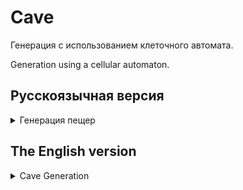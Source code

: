 # Cave

Генерация с использованием клеточного автомата.

Generation using a cellular automaton.

## Русскоязычная версия

<details>
<summary>Генерация пещер</summary>

Во многих играх есть необходимость в ветвящихся локациях, например пещерах.
Такие локации могут быть созданы генерацией с использованием клеточного автомата.

Суть алгоритма состоит в реализации всего двух шагов:
сначала все поле заполняется случайным образом стенами — т.е. для каждой клетки случайным образом определяется,
будет ли она свободной или непроходимой — а затем несколько раз происходит обновление состояния карты в соответствии с условиями.

Правила: есть две специальные переменные, одна для "рождения" "мертвых" клеток (предел "рождения") и одна для уничтожения "живых" клеток (предел "смерти").
Если "живые" клетки окружены "живыми" клетками, количество которых меньше, чем предел "смерти", они "умирают".
Аналогично если "мертвые" клетки находятся рядом с "живыми", количество которых больше, чем предел "рождения", они становятся "живыми".

### Основные возможности

- Пользователем задается размер пещеры: количество строк и столбцов, максимальный размер - 50 х 50
- Пользователем задаются пределы "рождения" и "смерти" клетки, а также шанс на начальную инициализацию клетки
- Пределы "рождения" и "смерти" могут иметь значения от 0 до 7
- Предусмотрен пошаговый режим отрисовки результатов работы алгоритма в двух вариантах:
  - По нажатию на кнопку следующего шага отрисовывается очередная итерация работы алгоритма
  - По нажатию на кнопку автоматической работы запускается отрисовка итераций работы алгоритма с частотой 1 шаг в `N` миллисекунд, где число миллисекунд `N` задаётся через специальное поле в пользовательском интерфейсе

### Вид приложения

<img src="images/mockup.png" alt="Image" width="800" height="455">


</details>


## The English version

<details>
<summary>Cave Generation</summary>

In many games there is a need for branching locations, such as caves.
They can be created by generation using the cellular automaton.

The idea of the algorithm consists of implementing only two steps: first, the whole field is filled randomly with walls - i.e., for each cell it is randomly determined whether it will be free or impassable - and then the map state is updated several times according to the conditions.

The rules: there are two special variables, one for "birth" of "dead" cells (the "birth" limit) and one for destruction of "live" cells (the "death" limit).
If "live" cells are surrounded by "live" cells, the number of which is less than the "death" limit, they "die". In the same way, if "dead" cells are next to "live" cells, the number of which is greater than the "birth" limit, they become "live".

### Main features

- The user sets the size of the cave: the number of rows and columns, the maximum size is 50 x 50
- The user sets the limits for "birth" and "death" of a cell, as well as the chance for the starting initialization of the cell
- The "birth" and "death" limits can have values from 0 to 7
- A step-by-step mode of rendering the algorithm results in two variants is provided:
    - Pressing the next step button will lead to rendering the next iteration of the algorithm
    - Pressing the automatic work button starts rendering iterations of the algorithm with a frequency of 1 step in `N` milliseconds, where the number of milliseconds `N` is set through a special field in the user interface

### View Application

<img src="images/mockup.png" alt="Image" width="800" height="455">


</details>
